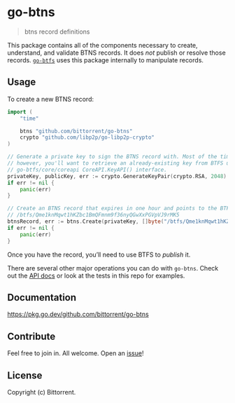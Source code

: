 # go-btns

> btns record definitions

This package contains all of the components necessary to create, understand, and validate BTNS records. It does *not* publish or resolve those records. [`go-btfs`](https://github.com/bittorrent/go-btfs) uses this package internally to manipulate records.

## Usage

To create a new BTNS record:

```go
import (
    "time"

    btns "github.com/bittorrent/go-btns"
    crypto "github.com/libp2p/go-libp2p-crypto"
)

// Generate a private key to sign the BTNS record with. Most of the time, 
// however, you'll want to retrieve an already-existing key from BTFS using the
// go-btfs/core/coreapi CoreAPI.KeyAPI() interface.
privateKey, publicKey, err := crypto.GenerateKeyPair(crypto.RSA, 2048)
if err != nil {
    panic(err)
}

// Create an BTNS record that expires in one hour and points to the BTFS address
// /btfs/Qme1knMqwt1hKZbc1BmQFmnm9f36nyQGwXxPGVpVJ9rMK5
btnsRecord, err := btns.Create(privateKey, []byte("/btfs/Qme1knMqwt1hKZbc1BmQFmnm9f36nyQGwXxPGVpVJ9rMK5"), 0, time.Now().Add(1*time.Hour))
if err != nil {
    panic(err)
}
```

Once you have the record, you’ll need to use BTFS to *publish* it.

There are several other major operations you can do with `go-btns`. Check out the [API docs](https://pkg.go.dev/github.com/bittorrent/go-btns) or look at the tests in this repo for examples.

## Documentation

https://pkg.go.dev/github.com/bittorrent/go-btns

## Contribute

Feel free to join in. All welcome. Open an [issue](https://github.com/bittorrent/go-btns/issues)!

## License

Copyright (c) Bittorrent. 
